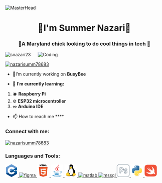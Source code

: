 ![MasterHead](https://github.com/SNazari23/SNazari23/assets/135740768/16dd8772-5892-4b85-9f28-b6d4abd2a3c7)









<h1 align="center"> 🌻I'm Summer Nazari🌻</h1>
<h3 align="center">🦀A Maryland chick looking to do cool things in tech 🦀</h3>
<img align="right" alt="Coding" width="400" src="https://github.com/SNazari23/SNazari23/assets/135740768/016e0b4b-2c7a-4aae-bea4-051a9cef767c">
<p align="left"> <img src="https://komarev.com/ghpvc/?username=snazari23&label=Profile%20views&color=0e75b6&style=flat" alt="snazari23" /> </p>

<p align="left"> <a href="https://twitter.com/nazarisumm78683" target="blank"><img src="https://img.shields.io/twitter/follow/nazarisumm78683?logo=twitter&style=for-the-badge" alt="nazarisumm78683" /></a> </p>

- 🐝I’m currently working on **BusyBee**

- 🌱 <strong>I’m currently learning:</strong>
<ol>
  <li>🫐 <strong>Raspberry Pi</strong></li>
  <li>⚙️ <strong>ESP32 microcontroller</strong></li>
  <li>∞ <strong>Arduino IDE</strong></li>
</ol>

- 📫 How to reach me ****

<h3 align="left">Connect with me:</h3>
<p align="left">
<a href="https://twitter.com/nazarisumm78683" target="blank"><img align="center" src="https://raw.githubusercontent.com/rahuldkjain/github-profile-readme-generator/master/src/images/icons/Social/twitter.svg" alt="nazarisumm78683" height="30" width="40" /></a>
</p>

<h3 align="left">Languages and Tools:</h3>
<p align="left"> <a href="https://www.w3schools.com/cpp/" target="_blank" rel="noreferrer"> <img src="https://raw.githubusercontent.com/devicons/devicon/master/icons/cplusplus/cplusplus-original.svg" alt="cplusplus" width="40" height="40"/> </a> <a href="https://www.figma.com/" target="_blank" rel="noreferrer"> <img src="https://www.vectorlogo.zone/logos/figma/figma-icon.svg" alt="figma" width="40" height="40"/> </a> <a href="https://www.w3.org/html/" target="_blank" rel="noreferrer"> <img src="https://raw.githubusercontent.com/devicons/devicon/master/icons/html5/html5-original-wordmark.svg" alt="html5" width="40" height="40"/> </a> <a href="https://www.java.com" target="_blank" rel="noreferrer"> <img src="https://raw.githubusercontent.com/devicons/devicon/master/icons/java/java-original.svg" alt="java" width="40" height="40"/> </a> <a href="https://www.linux.org/" target="_blank" rel="noreferrer"> <img src="https://raw.githubusercontent.com/devicons/devicon/master/icons/linux/linux-original.svg" alt="linux" width="40" height="40"/> </a> <a href="https://www.mathworks.com/" target="_blank" rel="noreferrer"> <img src="https://upload.wikimedia.org/wikipedia/commons/2/21/Matlab_Logo.png" alt="matlab" width="40" height="40"/> </a> <a href="https://www.microsoft.com/en-us/sql-server" target="_blank" rel="noreferrer"> <img src="https://www.svgrepo.com/show/303229/microsoft-sql-server-logo.svg" alt="mssql" width="40" height="40"/> </a> <a href="https://www.photoshop.com/en" target="_blank" rel="noreferrer"> <img src="https://raw.githubusercontent.com/devicons/devicon/master/icons/photoshop/photoshop-line.svg" alt="photoshop" width="40" height="40"/> </a> <a href="https://www.python.org" target="_blank" rel="noreferrer"> <img src="https://raw.githubusercontent.com/devicons/devicon/master/icons/python/python-original.svg" alt="python" width="40" height="40"/> </a> <a href="https://developer.apple.com/swift/" target="_blank" rel="noreferrer"> <img src="https://raw.githubusercontent.com/devicons/devicon/master/icons/swift/swift-original.svg" alt="swift" width="40" height="40"/> </a> </p>
